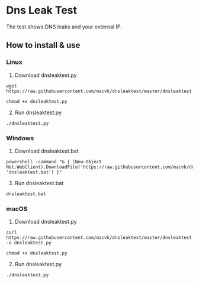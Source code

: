 # Dns Leak Test
The test shows DNS leaks and your external IP.
                                                                                                           
## How to install & use                                                                                  

### Linux

1. Download dnsleaktest.py
```
wget https://raw.githubusercontent.com/macvk/dnsleaktest/master/dnsleaktest.py
```

```
chmod +x dnsleaktest.py
```

2. Run dnsleaktest.py
```
./dnsleaktest.py
```

### Windows

1. Download dnsleaktest.bat

```
powershell -command "& { (New-Object Net.WebClient).DownloadFile('https://raw.githubusercontent.com/macvk/dnsleaktest/master/dnsleaktest.bat', 'dnsleaktest.bat') }"
```

2. Run dnsleaktest.bat
```
dnsleaktest.bat
```

### macOS

1. Download dnsleaktest.py

```
curl https://raw.githubusercontent.com/macvk/dnsleaktest/master/dnsleaktest.py -o dnsleaktest.py
```

```
chmod +x dnsleaktest.py
```

2. Run dnsleaktest.py
```
./dnsleaktest.py
```